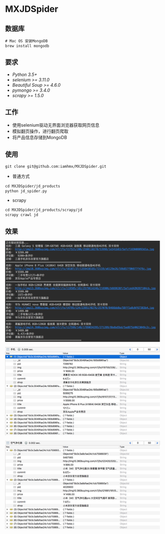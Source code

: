 # MXJDSpider
## 数据库
```
# Mac OS 安装MongoDB
brew install mongodb
```
## 要求
* *Python 3.5+*
* *selenium >= 3.11.0*
* *Beautiful Soup >= 4.6.0*
* *pymongo >= 3.4.0*
* *scrapy >= 1.5.0*

## 工作
* 使用selenium驱动无界面浏览器获取网页信息
* 模拟翻页操作，进行翻页爬取
* 将产品信息存储到MongoDB

## 使用
```
git clone git@github.com:iamhmx/MXJDSpider.git
```
* 普通方式

```
cd MXJDSpider/jd_products
python jd_spider.py
```

* scrapy

```
cd MXJDSpider/jd_products/scrapy/jd
scrapy crawl jd
```

## 效果
![运行](https://github.com/iamhmx/MXJDSpider/blob/master/screenshots/result.png?raw=true)

![手机](https://github.com/iamhmx/MXJDSpider/blob/master/screenshots/db1.png?raw=true)

![空气净化器](https://github.com/iamhmx/MXJDSpider/blob/master/screenshots/db2.png?raw=true)